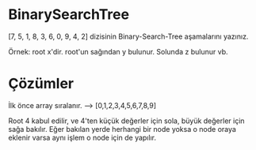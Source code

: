 # BinarySearchTree

[7, 5, 1, 8, 3, 6, 0, 9, 4, 2] dizisinin Binary-Search-Tree aşamalarını yazınız.

Örnek: root x'dir. root'un sağından y bulunur. Solunda z bulunur vb.

# Çözümler
İlk önce array sıralanır. --> [0,1,2,3,4,5,6,7,8,9]

Root 4 kabul edilir, ve 4'ten küçük değerler için sola, büyük değerler için sağa bakılır.
Eğer bakılan yerde herhangi bir node yoksa o node oraya eklenir varsa aynı işlem o node için de yapılır.
